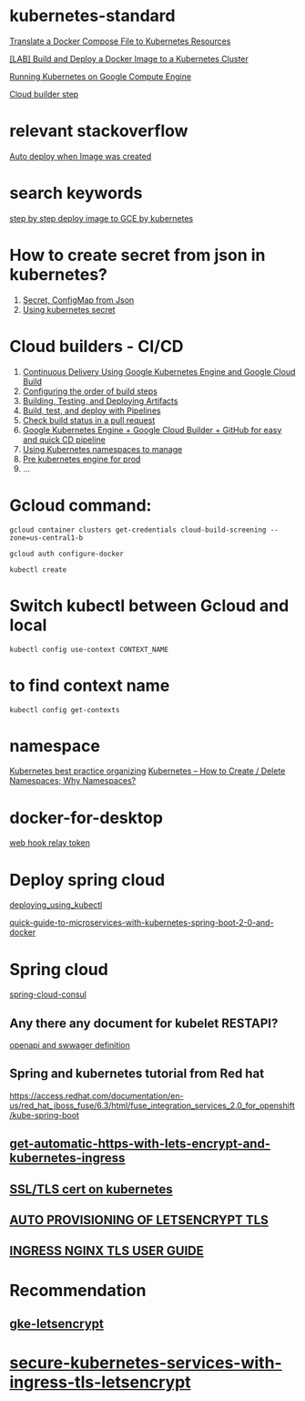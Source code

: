 # kubernetes-standard
[Translate a Docker Compose File to Kubernetes Resources](https://kubernetes.io/docs/tasks/configure-pod-container/translate-compose-kubernetes/#build-and-push-docker-images)

[[LAB] Build and Deploy a Docker Image to a Kubernetes Cluster](https://www.qwiklabs.com/focuses/1738?locale=en&parent=catalog)

[Running Kubernetes on Google Compute Engine](https://kubernetes.io/docs/setup/turnkey/gce/)

[Cloud builder step](https://github.com/GoogleCloudPlatform/cloud-builders/tree/master/kubectl)

# relevant stackoverflow
[Auto deploy when Image was created](https://stackoverflow.com/questions/46349803/is-there-a-way-to-automatically-deploy-to-gce-based-on-a-new-image-being-created)

# search keywords
[step by step deploy image to GCE by kubernetes](https://www.google.com/search?q=step+by+step+deploy+image+to+GCE+by+kubernetes&client=firefox-b-ab&ei=PDTZW-CrHMby8AWSqpeQCA&start=10&sa=N&ved=0ahUKEwjgub6q8K_eAhVGObwKHRLVBYIQ8tMDCLUB&biw=1920&bih=916)

# How to create secret from json in kubernetes?
1.  [Secret, ConfigMap from Json](https://medium.com/google-cloud/kubernetes-configmaps-and-secrets-part-2-3dc37111f0dc)
2.  [Using kubernetes secret](https://medium.com/platformer-blog/using-kubernetes-secrets-5e7530e0378a)

# Cloud builders - CI/CD

1.  [Continuous Delivery Using Google Kubernetes Engine and Google Cloud Build](https://stephenmann.io/post/continuous-delivery-using-google-kubernetes-engine-and-google-cloud-build/)
2.  [Configuring the order of build steps](https://cloud.google.com/cloud-build/docs/configuring-builds/configure-build-step-order)
3.  [Building, Testing, and Deploying Artifacts](https://cloud.google.com/cloud-build/docs/configuring-builds/build-test-deploy-artifacts)
4.  [Build, test, and deploy with Pipelines](https://confluence.atlassian.com/bitbucket/build-test-and-deploy-with-pipelines-792496469.html)
5.  [Check build status in a pull request](https://confluence.atlassian.com/bitbucket/check-build-status-in-a-pull-request-945541505.html)
6.  [Google Kubernetes Engine + Google Cloud Builder + GitHub for easy and quick CD pipeline](https://itnext.io/google-kubernetes-engine-google-cloud-builder-github-for-easy-and-quick-cd-pipeline-8aca663f1118)
7.  [Using Kubernetes namespaces to manage](https://kubernetes.io/blog/2015/08/using-kubernetes-namespaces-to-manage/)
8.  [Pre kubernetes engine for prod](https://cloud.google.com/solutions/prep-kubernetes-engine-for-prod)
9.  ...
# Gcloud command:

`gcloud container clusters get-credentials cloud-build-screening --zone=us-central1-b`

`gcloud auth configure-docker`

`kubectl create `

# Switch kubectl between Gcloud and local

`kubectl config use-context CONTEXT_NAME`

# to find context name 

`kubectl config get-contexts`

# namespace
[Kubernetes best practice organizing](https://cloud.google.com/blog/products/gcp/kubernetes-best-practices-organizing-with-namespaces?hl=no)
[Kubernetes – How to Create / Delete Namespaces; Why Namespaces?](https://vitalflux.com/kubernetes-create-delete-namespaces-namespaces/)


# docker-for-desktop

[web hook relay token](https://my.webhookrelay.com/tokens)



# Deploy spring cloud 
[deploying_using_kubectl](https://docs.spring.io/spring-cloud-dataflow-server-kubernetes/docs/1.4.0.RELEASE/reference/htmlsingle/#_deploying_using_kubectl)

[quick-guide-to-microservices-with-kubernetes-spring-boot-2-0-and-docker](https://piotrminkowski.wordpress.com/2018/08/02/quick-guide-to-microservices-with-kubernetes-spring-boot-2-0-and-docker/comment-page-1/#comment-1327)
# Spring cloud
[spring-cloud-consul](https://www.baeldung.com/spring-cloud-consul)


##  Any there any document for kubelet RESTAPI?
[openapi and swwager definition](https://kubernetes.io/docs/concepts/overview/kubernetes-api/#openapi-and-swagger-definitions)

##  Spring and kubernetes tutorial from Red hat
https://access.redhat.com/documentation/en-us/red_hat_jboss_fuse/6.3/html/fuse_integration_services_2.0_for_openshift/kube-spring-boot

##  [get-automatic-https-with-lets-encrypt-and-kubernetes-ingress](https://akomljen.com/get-automatic-https-with-lets-encrypt-and-kubernetes-ingress/)
##  [SSL/TLS cert on kubernetes](https://github.com/hungbang/cert-manager)
##  [AUTO PROVISIONING OF LETSENCRYPT TLS](https://medium.com/@maninder.bindra/auto-provisioning-of-letsencrypt-tls-certificates-for-kubernetes-services-deployed-to-an-aks-52fd437b06b0)
##  [INGRESS NGINX TLS USER GUIDE](https://kubernetes.github.io/ingress-nginx/user-guide/tls/)
# Recommendation 
##  [gke-letsencrypt](https://github.com/ahmetb/gke-letsencrypt)
# [secure-kubernetes-services-with-ingress-tls-letsencrypt](https://docs.bitnami.com/kubernetes/how-to/secure-kubernetes-services-with-ingress-tls-letsencrypt/)
